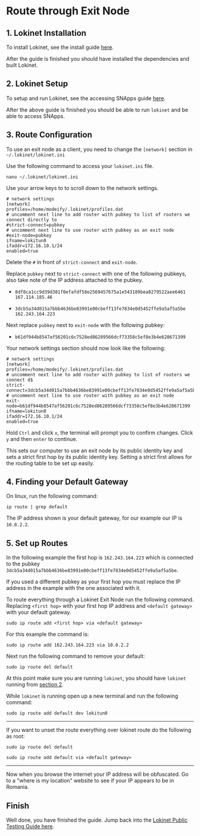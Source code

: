 # Route through Exit Node

## 1. Lokinet Installation

To install Lokinet, see the install guide [here](../../Lokinet/Guides/Install.md).

After the guide is finished you should have installed the dependencies and built Lokinet.

## 2. Lokinet Setup

To setup and run Lokinet, see the accessing SNApps guide [here](../../Lokinet/Guides/AccessingSNApps.md).

After the above guide is finished you should be able to run `lokinet` and be able to access SNApps.

## 3. Route Configuration

To use an exit node as a client, you need to change the `[network]` section in `~/.lokinet/lokinet.ini` 

Use the following command to access your `lokinet.ini` file.

```
nano ~/.lokinet/lokinet.ini
```
Use your arrow keys to to scroll down to the network settings.
```
# network settings 
[network]
profiles=/home/modeify/.lokinet/profiles.dat
# uncomment next line to add router with pubkey to list of routers we connect directly to
#strict-connect=pubkey
# uncomment next line to use router with pubkey as an exit node
#exit-node=pubkey
ifname=lokitun0
ifaddr=172.16.10.1/24
enabled=true
```
Delete the `#` in front of `strict-connect` and `exit-node`.

Replace `pubkey` next to `strict-connect` with one of the following pubkeys, also take note of the IP address attached to the pubkey.

* `8df8ca1cc9d39d381f0efafdf58e2569457675a1e543189bea8279522aee6461` `167.114.185.46`

* `3dcb5a34d015a7bbb4636be83991e00cbeff13fe7834e0d5452ffe9a5af5a5be` `162.243.164.223`

Next replace `pubkey` next to `exit-node` with the following pubkey:

* `b61df944b8547af56201c6c7528ed86289566dcf73358c5ef8e3b4e628671399`

Your network settings section should now look like the following:

```
# network settings 
[network]
profiles=/home/modeify/.lokinet/profiles.dat
# uncomment next line to add router with pubkey to list of routers we connect d$
strict-connect=3dcb5a34d015a7bbb4636be83991e00cbeff13fe7834e0d5452ffe9a5af5a5be
# uncomment next line to use router with pubkey as an exit node
exit-node=b61df944b8547af56201c6c7528ed86289566dcf73358c5ef8e3b4e628671399
ifname=lokitun0
ifaddr=172.16.10.1/24
enabled=true
```
Hold `Ctrl` and click `x`, the terminal will prompt you to confirm changes. Click `y` and then `enter` to continue.

This sets our computer to use an exit node by its public identity key and sets a strict first hop by its public identity key. Setting a strict first allows for the routing table to be set up easily.

## 4. Finding your Default Gateway

On linux, run the following command:

`ip route | grep default`

The IP address shown is your default gateway, for our example our IP is `10.0.2.2`.

## 5. Set up Routes

In the following example the first hop is `162.243.164.223` which is connected to the pubkey `3dcb5a34d015a7bbb4636be83991e00cbeff13fe7834e0d5452ffe9a5af5a5be`. 

If you used a different pubkey as your first hop you must replace the IP address in the example with the one associated with it.

To route everything through a Lokinet Exit Node run the following command. Replacing `<first hop>` with your first hop IP address and `<default gateway>` with your default gateway.
```
sudo ip route add <first hop> via <default gateway>
```
For this example the command is:
```
sudo ip route add 162.243.164.223 via 10.0.2.2
```
Next run the following command to remove your default:
```
sudo ip route del default
```
At this point make sure you are running `lokinet`, you should have `lokinet` running from [section 2](#2-lokinet-setup).

While `lokinet` is running open up a new terminal and run the following command:
```
sudo ip route add default dev lokitun0
```

---

If you want to unset the route everything over lokinet route do the following as root:

`sudo ip route del default`

`sudo ip route add default via <default gateway>`

---

Now when you browse the internet your IP address will be obfuscated. Go to a "where is my location" website to see if your IP appears to be in Romania.

## Finish

Well done, you have finished the guide. Jump back into the [Lokinet Public Testing Guide here](../PublicTestingGuide/#1-lokinet-installation).
